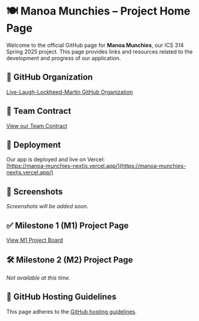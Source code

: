 # 🍽️ Manoa Munchies – Project Home Page

Welcome to the official GitHub page for **Manoa Munchies**, our ICS 314 Spring 2025 project. This page provides links and resources related to the development and progress of our application.

## 🔗 GitHub Organization  
[Live-Laugh-Lockheed-Martin GitHub Organization](https://github.com/Live-Laugh-Lockheed-Martin)

## 📝 Team Contract  
[View our Team Contract](https://docs.google.com/document/d/1re1sDmqgrhCbOyjak1mA5vgmcGx4IPJbKRek7SYEZfA/edit?tab=t.0)

## 🚀 Deployment  
Our app is deployed and live on Vercel:  
[https://manoa-munchies-nextjs.vercel.app/](https://manoa-munchies-nextjs.vercel.app/)

## 📸 Screenshots  
*Screenshots will be added soon.*

## ✅ Milestone 1 (M1) Project Page  
[View M1 Project Board](https://github.com/orgs/Live-Laugh-Lockheed-Martin/projects/2)

## 🛠️ Milestone 2 (M2) Project Page  
*Not available at this time.*

## 📘 GitHub Hosting Guidelines  
This page adheres to the [GitHub hosting guidelines](https://courses.ics.hawaii.edu/ics314s24/morea/project/milestone1-ghpages.html).
